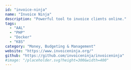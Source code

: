 ```yaml
---
id: "invoice-ninja"
name: "Invoice Ninja"
description: "Powerful tool to invoice clients online."
tags:
  - "AAL"
  - "PHP"
  - "Docker"
  - "K8S"
category: "Money, Budgeting & Management"
website: "https://www.invoiceninja.org/"
github: "https://github.com/invoiceninja/invoiceninja"
#image: "/placeholder.svg?height=300&width=400"
---
```


